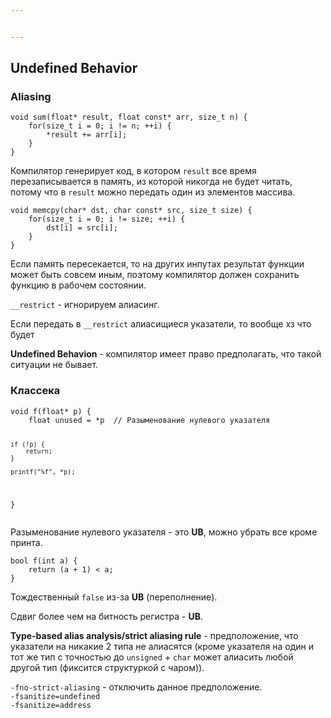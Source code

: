 ```yaml
---


---
```


<h2 id="undefined-behavior">Undefined Behavior</h2>
<h3 id="aliasing">Aliasing</h3>
<pre><code>void sum(float* result, float const* arr, size_t n) {
	for(size_t i = 0; i != n; ++i) {
		*result += arr[i];
	} 
}
</code></pre>
<p>Компилятор генерирует код, в котором <code>result</code> все время перезаписывается в память, из которой никогда не будет читать, потому что в <code>result</code> можно передать один из элементов массива.</p>
<pre><code>void memcpy(char* dst, char const* src, size_t size) {
	for(size_t i = 0; i != size; ++i) {
		dst[i] = src[i];
	} 
}
</code></pre>
<p>Если память пересекается, то на других инпутах результат функции может быть совсем иным, поэтому компилятор должен сохранить функцию в рабочем состоянии.</p>
<p><code>__restrict</code> - игнорируем алиасинг.</p>
<p>Если передать в <code>__restrict</code> алиасищиеся указатели, то вообще хз что будет</p>
<p><strong>Undefined Behavion</strong> - компилятор имеет право предполагать, что такой ситуации не бывает.</p>
<h3 id="классека">Классека</h3>
<pre><code>void f(float* p) {
	float unused = *p  // Разыменование нулевого указателя
	
	if (!p) {
		return;
	}

	printf("%f", *p);
}
</code></pre>
<p>Разыменование нулевого указателя - это <strong>UB</strong>, можно убрать все кроме принта.</p>
<pre><code>bool f(int a) {
	return (a + 1) &lt; a;
}
</code></pre>
<p>Тождественный <code>false</code> из-за <strong>UB</strong> (переполнение).</p>
<p>Сдвиг более чем на битность регистра - <strong>UB</strong>.</p>
<p><strong>Type-based alias analysis/strict aliasing rule</strong> - предположение, что указатели на никакие 2 типа не алиасятся (кроме указателя на один и тот же тип с точностью до <code>unsigned</code> + <code>char</code> может алиасить любой другой тип (фиксится структуркой с чаром)).</p>
<p><code>-fno-strict-aliasing</code> - отключить данное предположение.<br>
<code>-fsanitize=undefined</code><br>
<code>-fsanitize=address</code></p>


